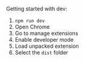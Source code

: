 

Getting started with dev:
1. `npm run dev`
2. Open Chrome
3. Go to manage extensions
4. Enable developer mode
5. Load unpacked extension
6. Select the `dist` folder